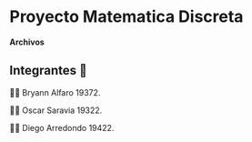 # Proyecto Matematica Discreta

**Archivos**

## Integrantes 🚀

:frowning_man: Bryann Alfaro 19372.

:frowning_man: Oscar Saravia 19322.

:frowning_man: Diego Arredondo 19422.